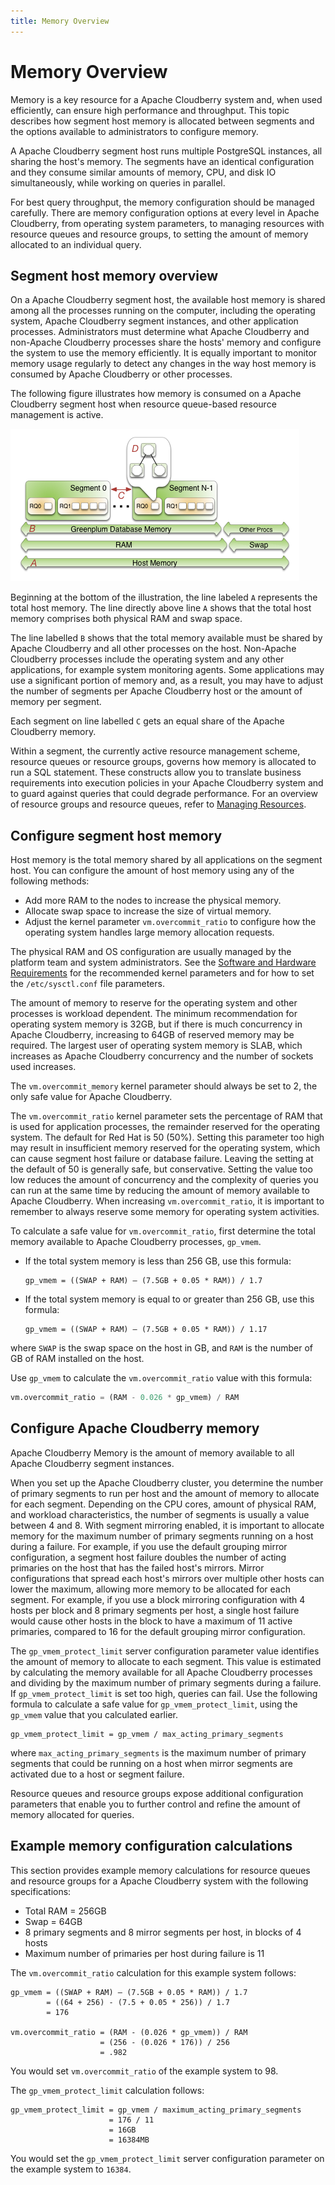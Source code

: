 ```yaml
---
title: Memory Overview
---
```


# Memory Overview

Memory is a key resource for a Apache Cloudberry system and, when used efficiently, can ensure high performance and throughput. This topic describes how segment host memory is allocated between segments and the options available to administrators to configure memory.

A Apache Cloudberry segment host runs multiple PostgreSQL instances, all sharing the host's memory. The segments have an identical configuration and they consume similar amounts of memory, CPU, and disk IO simultaneously, while working on queries in parallel.

For best query throughput, the memory configuration should be managed carefully. There are memory configuration options at every level in Apache Cloudberry, from operating system parameters, to managing resources with resource queues and resource groups, to setting the amount of memory allocated to an individual query.

## Segment host memory overview

On a Apache Cloudberry segment host, the available host memory is shared among all the processes running on the computer, including the operating system, Apache Cloudberry segment instances, and other application processes. Administrators must determine what Apache Cloudberry and non-Apache Cloudberry processes share the hosts' memory and configure the system to use the memory efficiently. It is equally important to monitor memory usage regularly to detect any changes in the way host memory is consumed by Apache Cloudberry or other processes.

The following figure illustrates how memory is consumed on a Apache Cloudberry segment host when resource queue-based resource management is active.

![Apache Cloudberry Segment Host Memory](../media/memory-overview.png)

Beginning at the bottom of the illustration, the line labeled `A` represents the total host memory. The line directly above line `A` shows that the total host memory comprises both physical RAM and swap space.

The line labelled `B` shows that the total memory available must be shared by Apache Cloudberry and all other processes on the host. Non-Apache Cloudberry processes include the operating system and any other applications, for example system monitoring agents. Some applications may use a significant portion of memory and, as a result, you may have to adjust the number of segments per Apache Cloudberry host or the amount of memory per segment.

Each segment on line labelled `C` gets an equal share of the Apache Cloudberry memory.

Within a segment, the currently active resource management scheme, resource queues or resource groups, governs how memory is allocated to run a SQL statement. These constructs allow you to translate business requirements into execution policies in your Apache Cloudberry system and to guard against queries that could degrade performance. For an overview of resource groups and resource queues, refer to [Managing Resources](./manage-resources.md).

## Configure segment host memory

Host memory is the total memory shared by all applications on the segment host. You can configure the amount of host memory using any of the following methods:

- Add more RAM to the nodes to increase the physical memory.
- Allocate swap space to increase the size of virtual memory.
- Adjust the kernel parameter `vm.overcommit_ratio` to configure how the operating system handles large memory allocation requests.

The physical RAM and OS configuration are usually managed by the platform team and system administrators. See the [Software and Hardware Requirements](../cbdb-op-software-hardware.md) for the recommended kernel parameters and for how to set the `/etc/sysctl.conf` file parameters.

The amount of memory to reserve for the operating system and other processes is workload dependent. The minimum recommendation for operating system memory is 32GB, but if there is much concurrency in Apache Cloudberry, increasing to 64GB of reserved memory may be required. The largest user of operating system memory is SLAB, which increases as Apache Cloudberry concurrency and the number of sockets used increases.

The `vm.overcommit_memory` kernel parameter should always be set to 2, the only safe value for Apache Cloudberry.

The `vm.overcommit_ratio` kernel parameter sets the percentage of RAM that is used for application processes, the remainder reserved for the operating system. The default for Red Hat is 50 \(50%\). Setting this parameter too high may result in insufficient memory reserved for the operating system, which can cause segment host failure or database failure. Leaving the setting at the default of 50 is generally safe, but conservative. Setting the value too low reduces the amount of concurrency and the complexity of queries you can run at the same time by reducing the amount of memory available to Apache Cloudberry. When increasing `vm.overcommit_ratio`, it is important to remember to always reserve some memory for operating system activities.

To calculate a safe value for `vm.overcommit_ratio`, first determine the total memory available to Apache Cloudberry processes, `gp_vmem`.

- If the total system memory is less than 256 GB, use this formula:

    ```shell
    gp_vmem = ((SWAP + RAM) – (7.5GB + 0.05 * RAM)) / 1.7
    ```

- If the total system memory is equal to or greater than 256 GB, use this formula:

    ```shell
    gp_vmem = ((SWAP + RAM) – (7.5GB + 0.05 * RAM)) / 1.17
    ```

where `SWAP` is the swap space on the host in GB, and `RAM` is the number of GB of RAM installed on the host.

Use `gp_vmem` to calculate the `vm.overcommit_ratio` value with this formula:

```sql
vm.overcommit_ratio = (RAM - 0.026 * gp_vmem) / RAM
```

## Configure Apache Cloudberry memory

Apache Cloudberry Memory is the amount of memory available to all Apache Cloudberry segment instances.

When you set up the Apache Cloudberry cluster, you determine the number of primary segments to run per host and the amount of memory to allocate for each segment. Depending on the CPU cores, amount of physical RAM, and workload characteristics, the number of segments is usually a value between 4 and 8. With segment mirroring enabled, it is important to allocate memory for the maximum number of primary segments running on a host during a failure. For example, if you use the default grouping mirror configuration, a segment host failure doubles the number of acting primaries on the host that has the failed host's mirrors. Mirror configurations that spread each host's mirrors over multiple other hosts can lower the maximum, allowing more memory to be allocated for each segment. For example, if you use a block mirroring configuration with 4 hosts per block and 8 primary segments per host, a single host failure would cause other hosts in the block to have a maximum of 11 active primaries, compared to 16 for the default grouping mirror configuration.

The `gp_vmem_protect_limit` server configuration parameter value identifies the amount of memory to allocate to each segment. This value is estimated by calculating the memory available for all Apache Cloudberry processes and dividing by the maximum number of primary segments during a failure. If `gp_vmem_protect_limit` is set too high, queries can fail. Use the following formula to calculate a safe value for `gp_vmem_protect_limit`, using the `gp_vmem` value that you calculated earlier.

```shell
gp_vmem_protect_limit = gp_vmem / max_acting_primary_segments
```

where `max_acting_primary_segments` is the maximum number of primary segments that could be running on a host when mirror segments are activated due to a host or segment failure.

Resource queues and resource groups expose additional configuration parameters that enable you to further control and refine the amount of memory allocated for queries.

## Example memory configuration calculations

This section provides example memory calculations for resource queues and resource groups for a Apache Cloudberry system with the following specifications:

- Total RAM = 256GB
- Swap = 64GB
- 8 primary segments and 8 mirror segments per host, in blocks of 4 hosts
- Maximum number of primaries per host during failure is 11

The `vm.overcommit_ratio` calculation for this example system follows:

```shell
gp_vmem = ((SWAP + RAM) – (7.5GB + 0.05 * RAM)) / 1.7
        = ((64 + 256) - (7.5 + 0.05 * 256)) / 1.7
        = 176

vm.overcommit_ratio = (RAM - (0.026 * gp_vmem)) / RAM
                    = (256 - (0.026 * 176)) / 256
                    = .982
```

You would set `vm.overcommit_ratio` of the example system to 98.

The `gp_vmem_protect_limit` calculation follows:

```shell
gp_vmem_protect_limit = gp_vmem / maximum_acting_primary_segments
                      = 176 / 11
                      = 16GB
                      = 16384MB
```

You would set the `gp_vmem_protect_limit` server configuration parameter on the example system to `16384`.
